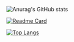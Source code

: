 ![Anurag's GitHub stats](https://github-readme-stats.vercel.app/api?username=JobsonDeveloper&show_icons=true&theme=blue-green)

[![Readme Card](https://github-readme-stats.vercel.app/api/pin/?username=JobsonDeveloper&repo=github-readme-stats)](https://github.com/anuraghazra/github-readme-stats)

[![Top Langs](https://github-readme-stats.vercel.app/api/top-langs/?username=JobsonDeveloper&layout=donut&show_icons=true&theme=blue-green)](https://github.com/anuraghazra/github-readme-stats)
